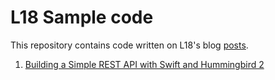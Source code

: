 # L18 Sample code

This repository contains code written on L18's blog [posts](https://www.l18.dev/posts).

1. [Building a Simple REST API with Swift and Hummingbird 2](0001-swift-hummingbird-api)

